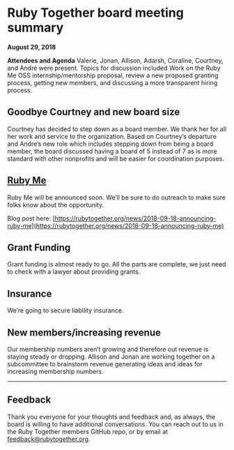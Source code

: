# Ruby Together board meeting summary

**August 29, 2018**

**Attendees and Agenda**
Valerie, Jonan, Allison, Adarsh, Coraline, Courtney, and André were present. Topics for discussion included Work on the Ruby Me OSS internship/mentorship proposal, review a new proposed granting process, getting new members, and discussing a more transparent hiring process.

## Goodbye Courtney and new board size
Courtney has decided to step down as a board member. We thank her for all her work and service to the organization. Based on Courtney’s departure and Andre’s new role which includes stepping down from being a board member, the board discussed having a board of 5 instead of 7 as is more standard with other nonprofits and will be easier for coordination purposes.

## [Ruby Me](http://rubyme.org)
Ruby Me will be announced soon. We’ll be sure to do outreach to make sure folks know about the opportunity.

Blog post here: [https://rubytogether.org/news/2018-09-18-announcing-ruby-me](https://rubytogether.org/news/2018-09-18-announcing-ruby-me) 

## Grant Funding
Grant funding is almost ready to go. All the parts are complete, we just need to check with a lawyer about providing grants.

## Insurance
We’re going to secure liability insurance.

## New members/increasing revenue
Our membership numbers aren’t growing and therefore out revenue is staying steady or dropping. Allison and Jonan are working together on a subcommittee to brainstorm revenue generating ideas and ideas for increasing membership numbers.

---

## Feedback

Thank you everyone for your thoughts and feedback and, as always, the board is willing to have additional conversations. You can reach out to us in the Ruby Together members GitHub repo, or by email at feedback@rubytogether.org.
